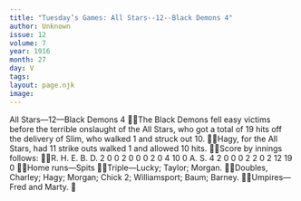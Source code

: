 ```yaml
---
title: "Tuesday’s Games: All Stars--12--Black Demons 4"
author: Unknown
issue: 12
volume: 7
year: 1916
month: 27
day: V
tags:
layout: page.njk
image:
---
```

All Stars—12—Black Demons 4 The Black Demons fell easy victims before the terrible onslaught of the All Stars, who got a total of 19 hits off the delivery of Slim, who walked 1 and struck out 10. Hagy, for the All Stars, had 11 strike outs walked 1 and allowed 10 hits. Score by innings follows: R. H. E. B. D. 2 0 0 2 0 0 0 2 0 4 10 0 A. S. 4 2 0 0 0 2 2 0 2 12 19 0 Home runs—Spits Triple—Lucky; Taylor; Morgan. Doubles, Charley; Hagy; Morgan; Chick 2; Williamsport; Baum; Barney. Umpires—Fred and Marty. 
